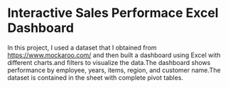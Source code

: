 # Interactive Sales Performace Excel Dashboard
In this project, I used a dataset that I obtained from https://www.mockaroo.com/ and then built a dashboard using Excel with different charts.and filters to visualize the data.The dashboard shows performance by employee, years, items, region, and customer name.The dataset is contained in the sheet with complete pivot tables.
